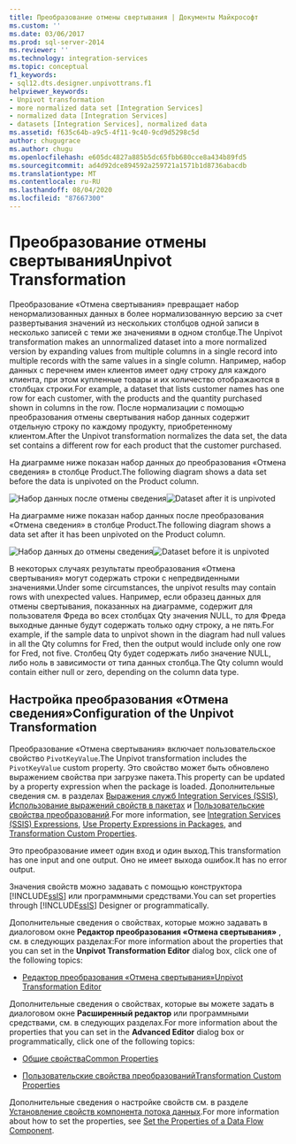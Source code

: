 ```yaml
---
title: Преобразование отмены свертывания | Документы Майкрософт
ms.custom: ''
ms.date: 03/06/2017
ms.prod: sql-server-2014
ms.reviewer: ''
ms.technology: integration-services
ms.topic: conceptual
f1_keywords:
- sql12.dts.designer.unpivottrans.f1
helpviewer_keywords:
- Unpivot transformation
- more normalized data set [Integration Services]
- normalized data [Integration Services]
- datasets [Integration Services], normalized data
ms.assetid: f635c64b-a9c5-4f11-9c40-9cd9d5298c5d
author: chugugrace
ms.author: chugu
ms.openlocfilehash: e605dc4827a885b5dc65fbb680cce8a434b89fd5
ms.sourcegitcommit: ad4d92dce894592a259721a1571b1d8736abacdb
ms.translationtype: MT
ms.contentlocale: ru-RU
ms.lasthandoff: 08/04/2020
ms.locfileid: "87667300"
---
```

# <a name="unpivot-transformation"></a><span data-ttu-id="4c872-102">Преобразование отмены свертывания</span><span class="sxs-lookup"><span data-stu-id="4c872-102">Unpivot Transformation</span></span>
  <span data-ttu-id="4c872-103">Преобразование «Отмена свертывания» превращает набор ненормализованных данных в более нормализованную версию за счет развертывания значений из нескольких столбцов одной записи в несколько записей с теми же значениями в одном столбце.</span><span class="sxs-lookup"><span data-stu-id="4c872-103">The Unpivot transformation makes an unnormalized dataset into a more normalized version by expanding values from multiple columns in a single record into multiple records with the same values in a single column.</span></span> <span data-ttu-id="4c872-104">Например, набор данных с перечнем имен клиентов имеет одну строку для каждого клиента, при этом купленные товары и их количество отображаются в столбцах строки.</span><span class="sxs-lookup"><span data-stu-id="4c872-104">For example, a dataset that lists customer names has one row for each customer, with the products and the quantity purchased shown in columns in the row.</span></span> <span data-ttu-id="4c872-105">После нормализации с помощью преобразования отмены свертывания набор данных содержит отдельную строку по каждому продукту, приобретенному клиентом.</span><span class="sxs-lookup"><span data-stu-id="4c872-105">After the Unpivot transformation normalizes the data set, the data set contains a different row for each product that the customer purchased.</span></span>  
  
 <span data-ttu-id="4c872-106">На диаграмме ниже показан набор данных до преобразования «Отмена сведения» в столбце Product.</span><span class="sxs-lookup"><span data-stu-id="4c872-106">The following diagram shows a data set before the data is unpivoted on the Product column.</span></span>  
  
 <span data-ttu-id="4c872-107">![Набор данных после отмены сведения](../../media/mw-dts-18.gif "Набор данных после отмены сведения")</span><span class="sxs-lookup"><span data-stu-id="4c872-107">![Dataset after it is unpivoted](../../media/mw-dts-18.gif "Dataset after it is unpivoted")</span></span>  
  
 <span data-ttu-id="4c872-108">На диаграмме ниже показан набор данных после преобразования «Отмена сведения» в столбце Product.</span><span class="sxs-lookup"><span data-stu-id="4c872-108">The following diagram shows a data set after it has been unpivoted on the Product column.</span></span>  
  
 <span data-ttu-id="4c872-109">![Набор данных до отмены сведения](../../media/mw-dts-17.gif "Набор данных до отмены сведения")</span><span class="sxs-lookup"><span data-stu-id="4c872-109">![Dataset before it is unpivoted](../../media/mw-dts-17.gif "Dataset before it is unpivoted")</span></span>  
  
 <span data-ttu-id="4c872-110">В некоторых случаях результаты преобразования «Отмена свертывания» могут содержать строки с непредвиденными значениями.</span><span class="sxs-lookup"><span data-stu-id="4c872-110">Under some circumstances, the unpivot results may contain rows with unexpected values.</span></span> <span data-ttu-id="4c872-111">Например, если образец данных для отмены свертывания, показанных на диаграмме, содержит для пользователя Фреда во всех столбцах Qty значения NULL, то для Фреда выходные данные будут содержать только одну строку, а не пять.</span><span class="sxs-lookup"><span data-stu-id="4c872-111">For example, if the sample data to unpivot shown in the diagram had null values in all the Qty columns for Fred, then the output would include only one row for Fred, not five.</span></span> <span data-ttu-id="4c872-112">Столбец Qty будет содержать либо значение NULL, либо ноль в зависимости от типа данных столбца.</span><span class="sxs-lookup"><span data-stu-id="4c872-112">The Qty column would contain either null or zero, depending on the column data type.</span></span>  
  
## <a name="configuration-of-the-unpivot-transformation"></a><span data-ttu-id="4c872-113">Настройка преобразования «Отмена сведения»</span><span class="sxs-lookup"><span data-stu-id="4c872-113">Configuration of the Unpivot Transformation</span></span>  
 <span data-ttu-id="4c872-114">Преобразование «Отмена свертывания» включает пользовательское свойство `PivotKeyValue`.</span><span class="sxs-lookup"><span data-stu-id="4c872-114">The Unpivot transformation includes the `PivotKeyValue` custom property.</span></span> <span data-ttu-id="4c872-115">Это свойство может быть обновлено выражением свойства при загрузке пакета.</span><span class="sxs-lookup"><span data-stu-id="4c872-115">This property can be updated by a property expression when the package is loaded.</span></span> <span data-ttu-id="4c872-116">Дополнительные сведения см. в разделах [Выражения служб Integration Services (SSIS)](../../expressions/integration-services-ssis-expressions.md), [Использование выражений свойств в пакетах](../../expressions/use-property-expressions-in-packages.md) и [Пользовательские свойства преобразований](transformation-custom-properties.md).</span><span class="sxs-lookup"><span data-stu-id="4c872-116">For more information, see [Integration Services &#40;SSIS&#41; Expressions](../../expressions/integration-services-ssis-expressions.md), [Use Property Expressions in Packages](../../expressions/use-property-expressions-in-packages.md), and [Transformation Custom Properties](transformation-custom-properties.md).</span></span>  
  
 <span data-ttu-id="4c872-117">Это преобразование имеет один вход и один выход.</span><span class="sxs-lookup"><span data-stu-id="4c872-117">This transformation has one input and one output.</span></span> <span data-ttu-id="4c872-118">Оно не имеет выхода ошибок.</span><span class="sxs-lookup"><span data-stu-id="4c872-118">It has no error output.</span></span>  
  
 <span data-ttu-id="4c872-119">Значения свойств можно задавать с помощью конструктора [!INCLUDE[ssIS](../../../includes/ssis-md.md)] или программными средствами.</span><span class="sxs-lookup"><span data-stu-id="4c872-119">You can set properties through [!INCLUDE[ssIS](../../../includes/ssis-md.md)] Designer or programmatically.</span></span>  
  
 <span data-ttu-id="4c872-120">Дополнительные сведения о свойствах, которые можно задавать в диалоговом окне **Редактор преобразования «Отмена свертывания»** , см. в следующих разделах:</span><span class="sxs-lookup"><span data-stu-id="4c872-120">For more information about the properties that you can set in the **Unpivot Transformation Editor** dialog box, click one of the following topics:</span></span>  
  
-   [<span data-ttu-id="4c872-121">Редактор преобразования «Отмена свертывания»</span><span class="sxs-lookup"><span data-stu-id="4c872-121">Unpivot Transformation Editor</span></span>](../../unpivot-transformation-editor.md)  
  
 <span data-ttu-id="4c872-122">Дополнительные сведения о свойствах, которые вы можете задать в диалоговом окне **Расширенный редактор** или программными средствами, см. в следующих разделах.</span><span class="sxs-lookup"><span data-stu-id="4c872-122">For more information about the properties that you can set in the **Advanced Editor** dialog box or programmatically, click one of the following topics:</span></span>  
  
-   [<span data-ttu-id="4c872-123">Общие свойства</span><span class="sxs-lookup"><span data-stu-id="4c872-123">Common Properties</span></span>](../../common-properties.md)  
  
-   [<span data-ttu-id="4c872-124">Пользовательские свойства преобразований</span><span class="sxs-lookup"><span data-stu-id="4c872-124">Transformation Custom Properties</span></span>](transformation-custom-properties.md)  
  
 <span data-ttu-id="4c872-125">Дополнительные сведения о настройке свойств см. в разделе [Установление свойств компонента потока данных](../set-the-properties-of-a-data-flow-component.md).</span><span class="sxs-lookup"><span data-stu-id="4c872-125">For more information about how to set the properties, see [Set the Properties of a Data Flow Component](../set-the-properties-of-a-data-flow-component.md).</span></span>  
  
  
